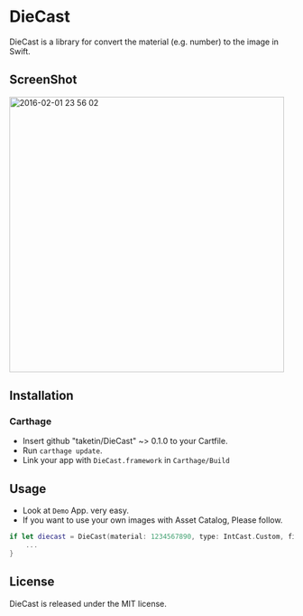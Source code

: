 # DieCast

DieCast is a library for convert the material (e.g. number) to the image in Swift.

## ScreenShot

<img width="487" alt="2016-02-01 23 56 02" src="https://cloud.githubusercontent.com/assets/71396/12725495/570d0b0c-c956-11e5-8aa3-778282972482.png">

## Installation

### Carthage

- Insert github "taketin/DieCast" ~> 0.1.0 to your Cartfile.
- Run `carthage update`.
- Link your app with `DieCast.framework` in `Carthage/Build`

## Usage

- Look at `Demo` App. very easy.
- If you want to use your own images with Asset Catalog, Please follow.

```Swift
if let diecast = DieCast(material: 1234567890, type: IntCast.Custom, filenamePrefix: "your_image_prefix_") {
    ...
}
```

## License

DieCast is released under the MIT license.
